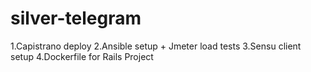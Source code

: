 # silver-telegram
1.Capistrano deploy
2.Ansible setup + Jmeter load tests
3.Sensu client setup
4.Dockerfile for Rails Project